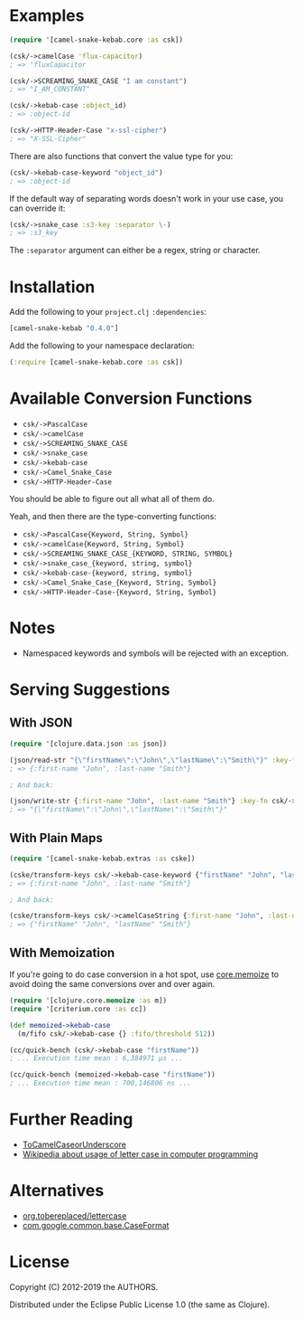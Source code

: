 # Examples

```clojure
(require '[camel-snake-kebab.core :as csk])

(csk/->camelCase 'flux-capacitor)
; => 'fluxCapacitor

(csk/->SCREAMING_SNAKE_CASE "I am constant")
; => "I_AM_CONSTANT"

(csk/->kebab-case :object_id)
; => :object-id

(csk/->HTTP-Header-Case "x-ssl-cipher")
; => "X-SSL-Cipher"
```

There are also functions that convert the value type for you:

```clojure
(csk/->kebab-case-keyword "object_id")
; => :object-id
```

If the default way of separating words doesn't work in your use case, you can override it:

```clojure
(csk/->snake_case :s3-key :separator \-)
; => :s3_key
```

The `:separator` argument can either be a regex, string or character.

# Installation

Add the following to your `project.clj` `:dependencies`:

```clojure
[camel-snake-kebab "0.4.0"]
```

Add the following to your namespace declaration:

```clojure
(:require [camel-snake-kebab.core :as csk])
```

# Available Conversion Functions

* `csk/->PascalCase`
* `csk/->camelCase`
* `csk/->SCREAMING_SNAKE_CASE`
* `csk/->snake_case`
* `csk/->kebab-case`
* `csk/->Camel_Snake_Case`
* `csk/->HTTP-Header-Case`

You should be able to figure out all what all of them do.

Yeah, and then there are the type-converting functions:

* `csk/->PascalCase{Keyword, String, Symbol}`
* `csk/->camelCase{Keyword, String, Symbol}`
* `csk/->SCREAMING_SNAKE_CASE_{KEYWORD, STRING, SYMBOL}`
* `csk/->snake_case_{keyword, string, symbol}`
* `csk/->kebab-case-{keyword, string, symbol}`
* `csk/->Camel_Snake_Case_{Keyword, String, Symbol}`
* `csk/->HTTP-Header-Case-{Keyword, String, Symbol}`

# Notes

* Namespaced keywords and symbols will be rejected with an exception.

# Serving Suggestions

## With JSON

```clojure
(require '[clojure.data.json :as json])

(json/read-str "{\"firstName\":\"John\",\"lastName\":\"Smith\"}" :key-fn csk/->kebab-case-keyword)
; => {:first-name "John", :last-name "Smith"}

; And back:

(json/write-str {:first-name "John", :last-name "Smith"} :key-fn csk/->camelCaseString)
; => "{\"firstName\":\"John\",\"lastName\":\"Smith\"}"
```

## With Plain Maps

```clojure
(require '[camel-snake-kebab.extras :as cske])

(cske/transform-keys csk/->kebab-case-keyword {"firstName" "John", "lastName" "Smith"})
; => {:first-name "John", :last-name "Smith"}

; And back:

(cske/transform-keys csk/->camelCaseString {:first-name "John", :last-name "Smith"})
; => {"firstName" "John", "lastName" "Smith"}
```

## With Memoization

If you're going to do case conversion in a hot spot, use [core.memoize](https://github.com/clojure/core.memoize) to avoid doing the same conversions over and over again.

```clojure
(require '[clojure.core.memoize :as m])
(require '[criterium.core :as cc])

(def memoized->kebab-case
  (m/fifo csk/->kebab-case {} :fifo/threshold 512))

(cc/quick-bench (csk/->kebab-case "firstName"))
; ... Execution time mean : 6,384971 µs ...

(cc/quick-bench (memoized->kebab-case "firstName"))
; ... Execution time mean : 700,146806 ns ...
```

# Further Reading

* [ToCamelCaseorUnderscore](http://citeseerx.ist.psu.edu/viewdoc/summary?doi=10.1.1.158.9499)
* [Wikipedia about usage of letter case in computer programming](http://en.wikipedia.org/wiki/Letter_case#Computers)

# Alternatives

* [org.tobereplaced/lettercase](https://github.com/ToBeReplaced/lettercase)
* [com.google.common.base.CaseFormat](http://docs.guava-libraries.googlecode.com/git-history/release/javadoc/com/google/common/base/CaseFormat.html)

# License

Copyright (C) 2012-2019 the AUTHORS.

Distributed under the Eclipse Public License 1.0 (the same as Clojure).
